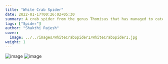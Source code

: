 ```yaml
---
title: "White Crab Spider"
date: 2022-01-17T00:26:02+05:30
summary: A crab spider from the genus Thomisus that has managed to catch a praying mantis...
tags: ["Spider"]
author: "Shakthi Rajesh"
cover:
  image: ../../images/WhiteCrabSpider1/WhiteCrabSpider1.jpg
weight: 1
---
```

![image](../../images/WhiteCrabSpider1/WhiteCrabSpider2.jpg)
![image](../../images/WhiteCrabSpider1/WhiteCrabSpider3.jpg)
